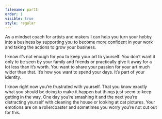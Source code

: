 ```yaml
---
filename: part1
order: 1
visible: true
style: regular
---
```


<span class="standout">
As a mindset coach for artists and makers I can help you turn your hobby into a business by supporting you to become more confident in your work and taking the actions to grow your business.
</span>

I know it’s not enough for you to keep your art to yourself. You don’t want it only to be seen by your family and friends or practically give it away for a lot less than it’s worth. You want to share your passion for your art much wider than that. It’s how you want to spend your days. It’s part of your identity.

I know right now you’re frustrated with yourself. That you know exactly what you should be doing to make it happen but things just seem to keep getting in the way. One day you’re smashing it and the next you’re distracting yourself with cleaning the house or looking at cat pictures. Your emotions are on a rollercoaster and sometimes you worry you’re not cut out for this.
